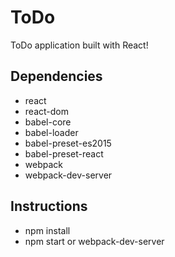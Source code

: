 # ToDo

ToDo application built with React!

## Dependencies
- react
- react-dom
- babel-core
- babel-loader
- babel-preset-es2015
- babel-preset-react
- webpack
- webpack-dev-server

## Instructions
- npm install
- npm start or webpack-dev-server
